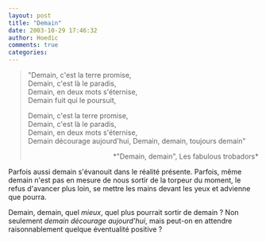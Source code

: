 ```yaml
---
layout: post
title: "Demain"
date: 2003-10-29 17:46:32
author: Hoedic
comments: true
categories: 
---
```



<blockquote>
"Demain, c'est la terre promise,<br/>
Demain, c'est là le paradis,<br/>
Demain, en deux mots s'éternise,<br/>
Demain fuit qui le poursuit,

Demain, c'est la terre promise,<br/>
Demain, c'est là le paradis,<br/>
Demain, en deux mots s'éternise,<br/>
Demain décourage aujourd'hui,
Demain, demain, toujours demain"

<p align="right">*"Demain, demain", Les fabulous trobadors*

</blockquote>

Parfois aussi demain s'évanouit dans le réalité présente. Parfois, même demain n'est pas en mesure de nous sortir de la torpeur du moment, le refus d'avancer plus loin, se mettre les mains devant les yeux et advienne que pourra.

Demain, demain, quel *mieux*, quel plus pourrait sortir de demain ? Non seulement *demain décourage aujourd'hui*, mais peut-on en attendre raisonnablement quelque éventualité positive ?